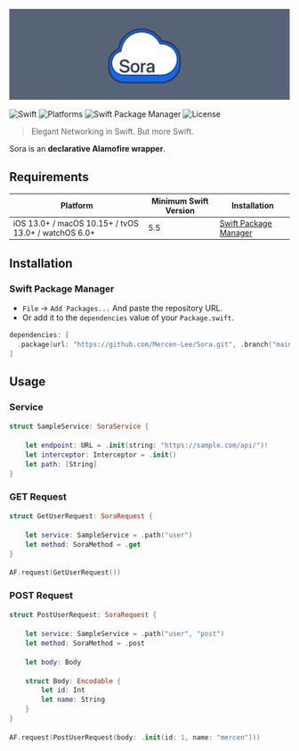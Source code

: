 ![Sora](https://raw.githubusercontent.com/Mercen-Lee/Sora/main/Resources/SoraLogo.svg)

![Swift](https://img.shields.io/badge/Swift-5.5_5.6_5.7_5.8-Orange?style=flat-square)
![Platforms](https://img.shields.io/badge/Platforms-macOS_iOS_tvOS_watchOS-yellowgreen?style=flat-square)
![Swift Package Manager](https://img.shields.io/badge/Swift_Package_Manager-compatible-orange?style=flat-square)
![License](https://img.shields.io/badge/License-MIT-blue?style=flat-square)

> Elegant Networking in Swift. But more Swift.

Sora is an **declarative Alamofire wrapper**.

## Requirements
| Platform | Minimum Swift Version | Installation |
| --- | --- | --- |
| iOS 13.0+ / macOS 10.15+ / tvOS 13.0+ / watchOS 6.0+ | 5.5 | [Swift Package Manager](#swift-package-manager) |

## Installation
### Swift Package Manager
- `File` -> `Add Packages...` And paste the repository URL.
- Or add it to the `dependencies` value of your `Package.swift`.
```swift
dependencies: [
  .package(url: "https://github.com/Mercen-Lee/Sora.git", .branch("main"))
]
```

## Usage
### Service
```swift
struct SampleService: SoraService {

    let endpoint: URL = .init(string: "https://sample.com/api/")!
    let interceptor: Interceptor = .init()
    let path: [String]
}
```
### GET Request
```swift
struct GetUserRequest: SoraRequest {

    let service: SampleService = .path("user")
    let method: SoraMethod = .get
}

AF.request(GetUserRequest())
```
### POST Request
```swift
struct PostUserRequest: SoraRequest {

    let service: SampleService = .path("user", "post")
    let method: SoraMethod = .post
    
    let body: Body
    
    struct Body: Encodable {
        let id: Int
        let name: String
    }
}

AF.request(PostUserRequest(body: .init(id: 1, name: "mercen")))
```

